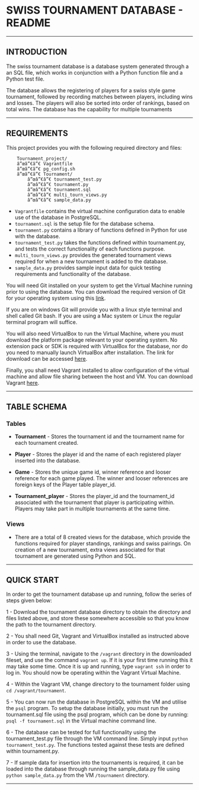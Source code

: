 
# **SWISS TOURNAMENT DATABASE - README** 

----------


## INTRODUCTION 

The swiss tournament database is a database system generated through a an SQL file, which works in conjunction with a Python function file and a Python test file. 

The database allows the registering of players for a swiss style game tournament, followed by recording matches between players, including wins and losses. The players will also be sorted into order of rankings, based on total wins. The database has the capability for multiple tournaments

----------


## REQUIREMENTS 

This project provides you with the following required directory and files:

```
	Tournament_project/
	â”œâ”€â”€ Vagrantfile
	â”œâ”€â”€ pg_config.sh
	â”œâ”€â”€ Tournament/
		â”œâ”€â”€ tournament_test.py
		â”œâ”€â”€ tournament.py
		â”œâ”€â”€ tournament.sql
		â”œâ”€â”€ multi_tourn_views.py
		â”œâ”€â”€ sample_data.py
```
- `Vagrantfile` contains the virtual machine configuration data to enable use of the database in PostgreSQL.
- `tournament.sql` is the setup file for the database schema.
- `tournament.py` contains a library of functions defined in Python for use with the database.
- `tournament_test.py` takes the functions defined within tournament.py, and tests the correct functionality of each functions purpose. 
- `multi_tourn_views.py` provides the generated tournament views required for when a new tournament is added to the database.
- `sample_data.py` provides sample input data for quick testing requirements and functionality of the database.

You will need Git installed on your system to get the Virtual Machine running prior to using the database. You can download the required version of Git for your operating system using this [link](http://git-scm.com/downloads).

If you are on windows Git will provide you with a linux style terminal and shell called Git bash. If you are using a Mac system or Linux the regular terminal program will suffice. 

You will also need VirtualBox to run the Virtual Machine, where you must download the platform package relevant to your operating system. No extension pack or SDK is required with VirtualBox for the database, nor do you need to manually launch VirtualBox after installation. The link for download can be accessed [here](https://www.virtualbox.org). 

Finally, you shall need Vagrant installed to allow configuration of the virtual machine and allow file sharing between the host and VM. You can download Vagrant [here](https://www.vagrantup.com).

---------


## TABLE SCHEMA 

### Tables 

- **Tournament** - Stores the tournament id and the tournament name for each tournament created.

- **Player** - Stores the player id and the name of each registered player inserted into the database.

- **Game** - Stores the unique game id, winner reference and looser reference for each game played. The winner and looser references are foreign keys of the Player table player_id.

- **Tournament_player** - Stores the player_id and the tournament_id associated with the tournament that player is participating within. Players may take part in multiple tournaments at the same time.

### Views 

- There are a total of 8 created views for the database, which provide the functions required for player standings, rankings and swiss pairings. On creation of a new tournament, extra views associated for that tournament are generated using Python and SQL.

---------


## QUICK START 

In order to get the tournament database up and running, follow the series of steps given below:

1 - Download the tournament database directory to obtain the directory and files listed above, and store these somewhere accessible so that you know the path to the tournament directory.

2 - You shall need Git, Vagrant and VirtualBox installed as instructed above in order to use the database.

3 - Using the terminal, navigate to the `/vagrant` directory in the downloaded fileset, and use the command `vagrant up`. If it is your first time running this it may take some time. Once it is up and running, type `vagrant ssh` in order to log in. You should now be operating within the Vagrant Virtual Machine. 

4 - Within the Vagrant VM, change directory to the tournament folder using `cd /vagrant/tournament`.

5 - You can now run the database in PostgreSQL within the VM and utilise the `psql` program. To setup the database initially, you must run the tournament.sql file using the psql program, which can be done by running: 
	`psql -f tournament.sql`
in the Virtual machine command line.

6 - The database can be tested for full functionality using the tournament_test.py file through the VM command line. Simply input `python tournament_test.py`. The functions tested against these tests are defined within tournament.py.

7 - If sample data for insertion into the tournaments is required, it can be loaded into the database through running the sample_data.py file using `python sample_data.py` from the VM `/tournament` directory.

--------

